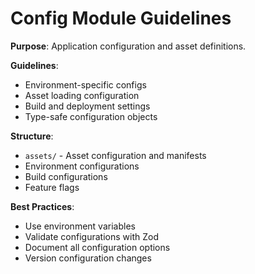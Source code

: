 # Config Module Guidelines

**Purpose**: Application configuration and asset definitions.

**Guidelines**:

- Environment-specific configs
- Asset loading configuration
- Build and deployment settings
- Type-safe configuration objects

**Structure**:

- `assets/` - Asset configuration and manifests
- Environment configurations
- Build configurations
- Feature flags

**Best Practices**:

- Use environment variables
- Validate configurations with Zod
- Document all configuration options
- Version configuration changes
